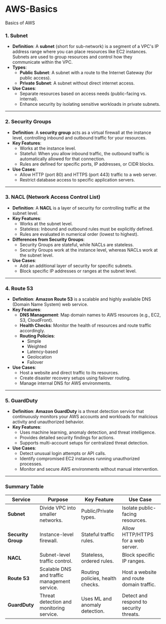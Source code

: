# AWS-Basics
Basics of AWS

### 1. **Subnet**
   - **Definition**: A **subnet** (short for sub-network) is a segment of a VPC's IP address range where you can place resources like EC2 instances. Subnets are used to group resources and control how they communicate within the VPC.
   - **Types**:
     - **Public Subnet**: A subnet with a route to the Internet Gateway (for public access).
     - **Private Subnet**: A subnet without direct internet access.
   - **Use Cases**:
     - Separate resources based on access needs (public-facing vs. internal).
     - Enhance security by isolating sensitive workloads in private subnets.

---

### 2. **Security Groups**
   - **Definition**: A **security group** acts as a virtual firewall at the instance level, controlling inbound and outbound traffic for your resources.
   - **Key Features**:
     - Works at the instance level.
     - Stateful: When you allow inbound traffic, the outbound traffic is automatically allowed for that connection.
     - Rules are defined for specific ports, IP addresses, or CIDR blocks.
   - **Use Cases**:
     - Allow HTTP (port 80) and HTTPS (port 443) traffic to a web server.
     - Restrict database access to specific application servers.

---

### 3. **NACL (Network Access Control List)**
   - **Definition**: A **NACL** is a layer of security for controlling traffic at the subnet level.
   - **Key Features**:
     - Works at the subnet level.
     - Stateless: Inbound and outbound rules must be explicitly defined.
     - Rules are evaluated in numerical order (lowest to highest).
   - **Differences from Security Groups**:
     - Security Groups are stateful, while NACLs are stateless.
     - Security Groups work at the instance level, whereas NACLs work at the subnet level.
   - **Use Cases**:
     - Add an additional layer of security for specific subnets.
     - Block specific IP addresses or ranges at the subnet level.

---

### 4. **Route 53**
   - **Definition**: **Amazon Route 53** is a scalable and highly available DNS (Domain Name System) web service.
   - **Key Features**:
     - **DNS Management**: Map domain names to AWS resources (e.g., EC2, S3, CloudFront).
     - **Health Checks**: Monitor the health of resources and route traffic accordingly.
     - **Routing Policies**: 
       - Simple
       - Weighted
       - Latency-based
       - Geolocation
       - Failover
   - **Use Cases**:
     - Host a website and direct traffic to its resources.
     - Create disaster recovery setups using failover routing.
     - Manage internal DNS for AWS environments.

---

### 5. **GuardDuty**
   - **Definition**: **Amazon GuardDuty** is a threat detection service that continuously monitors your AWS accounts and workloads for malicious activity and unauthorized behavior.
   - **Key Features**:
     - Uses machine learning, anomaly detection, and threat intelligence.
     - Provides detailed security findings for actions.
     - Supports multi-account setups for centralized threat detection.
   - **Use Cases**:
     - Detect unusual login attempts or API calls.
     - Identify compromised EC2 instances running unauthorized processes.
     - Monitor and secure AWS environments without manual intervention.

---

### Summary Table

| Service        | Purpose                                      | Key Feature                          | Use Case                                      |
|----------------|----------------------------------------------|---------------------------------------|----------------------------------------------|
| **Subnet**     | Divide VPC into smaller networks.            | Public/Private types.                 | Isolate public-facing resources.             |
| **Security Group** | Instance-level firewall.                   | Stateful traffic rules.               | Allow HTTP/HTTPS for a web server.           |
| **NACL**       | Subnet-level traffic control.                | Stateless, ordered rules.             | Block specific IP ranges.                    |
| **Route 53**   | Scalable DNS and traffic management service. | Routing policies, health checks.      | Host a website and route domain traffic.     |
| **GuardDuty**  | Threat detection and monitoring service.     | Uses ML and anomaly detection.        | Detect and respond to security threats.      |
